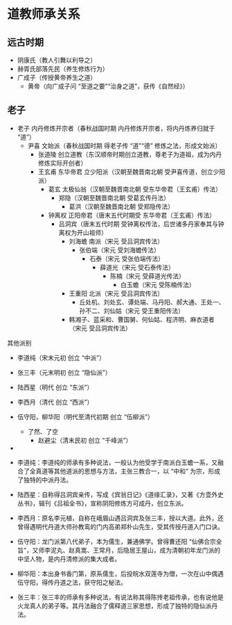 # 道教师承关系

## 远古时期
- 阴康氏（教人引舞以利导之）
- 赫胥氏部落先民（养生修炼行为）
- 广成子（传授黄帝养生之道）
  - 黄帝（向广成子问 “至道之要”“治身之道”，获传《自然经》）

## 老子

- 老子 内丹修炼开宗者（春秋战国时期 内丹修炼开宗者，将内丹炼养归就于 “道”）
  - 尹喜 文始派（春秋战国时期 得老子传 “道”“德” 修炼之法，形成文始派）
    - 张道陵 创立道教（东汉顺帝时期创立道教，尊老子为道祖，成为内丹修炼实际开创者）
    - 王玄甫 东华帝君 立少阳派（汉朝至魏晋南北朝 受尹喜传道，创立少阳派）
      - 葛玄 太极仙翁（汉朝至魏晋南北朝 受东华帝君（王玄甫）传法）
        - 郑隐（汉朝至魏晋南北朝 受葛玄传丹法）
          - 葛洪（汉朝至魏晋南北朝 受郑隐传法）
      - 钟离权 正阳帝君（唐末五代时期受 东华帝君（王玄甫）传法）
        - 吕洞宾（唐末五代时期 受钟离权传法，后世诸多丹家奉其与钟离权为开山祖师）
          - 刘海蟾 南派（宋元 受吕洞宾传法）
            - 张伯端（宋元 受刘海蟾传法）
              - 石泰（宋元 受张伯端传法）
                - 薛道光（宋元 受石泰传法）
                  - 陈楠（宋元 受薛道光传法）
                    - 白玉蟾（宋元 受陈楠传法）
          - 王重阳 北派（宋元 受吕洞宾传法）
            - 丘处机、刘处玄、谭处端、马丹阳、郝大通、王处一、孙不二、刘仙姑（宋元 受王重阳传法）
          - 韩湘子、蓝采和、曹国舅、何仙姑、程济明、麻衣道者（宋元 受吕洞宾传法）
    

其他派别

- 李道纯（宋末元初 创立 “中派”）
- 张三丰（元末明初 创立 “隐仙派”）
- 陆西星（明代 创立 “东派”）
- 李西月（清代 创立 “西派”）
- 伍守阳，柳华阳（明代至清代初期 创立 “伍柳派”）
  - 了然、了空
    - 赵避尘（清末民初 创立 “千峰派”）
-

- 李道纯：李道纯的师承有多种说法，一般认为他受学于南派白玉蟾一系，又融合了全真道等其他道派的思想与方法，主张三教合一，以 “中和” 为宗，形成了独特的中派丹法。
- 陆西星：自称得吕洞宾亲传，写成《宾翁日记》《道缘汇录》，又著《方壶外史丛书》，辑刊《吕祖全书》，宣称阴阳修炼方可成丹，创立东派。
- 李西月：原名李元植，自称在峨眉山遇吕洞宾及张三丰，授以大道。此外，还曾得遇明代丹道大师孙教鸾的门内高弟郑朴山先生，受其传授丹道入门口诀。
- 伍守阳：龙门派第八代弟子，本为儒生，兼通佛学。曾得曹还阳 “仙佛合宗全旨”，又师李泥丸、赵真嵩、王常月，后隐居王屋山，成为清朝初年龙门派的中坚人物，是内丹清修派的集大成者。
- 柳华阳：本出身书香门第，原系儒生，后投皖水双莲寺为僧，一次在山中偶遇伍守阳，得传丹道之法，获守阳之秘法。
- 张三丰：张三丰的师承有多种说法，有说法称其得陈抟老祖传承，也有说他是火龙真人的弟子等。其丹法融合了儒释道三家思想，形成了独特的隐仙派丹法。
